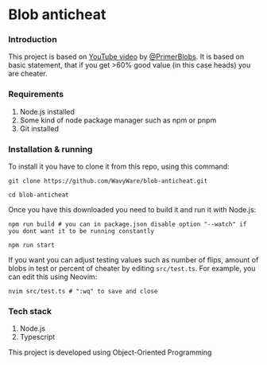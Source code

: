 # Blob anticheat

### Introduction
This project is based on [YouTube video](https://www.youtube.com/watch?v=XTcP4oo4JI4) by [@PrimerBlobs](https://www.youtube.com/@PrimerBlobs).
It is based on basic statement, that if you get >60% good value (in this case heads) you are cheater.

### Requirements
1. Node.js installed
2. Some kind of node package manager such as npm or pnpm
3. Git installed

### Installation & running
To install it you have to clone it from this repo, using this command:
```shell
git clone https://github.com/WavyWare/blob-anticheat.git

cd blob-anticheat
```
Once you have this downloaded you need to build it and run it with Node.js:
```shell
npm run build # you can in package.json disable option "--watch" if you dont want it to be running constantly

npm run start
```
If you want you can adjust testing values such as number of flips, amount of blobs in test or percent of cheater by editing `src/test.ts`. For example, you can edit this using Neovim:
```shell
nvim src/test.ts # ":wq" to save and close
```

### Tech stack
1. Node.js
2. Typescript

This project is developed using Object-Oriented Programming
